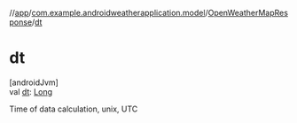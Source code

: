 //[app](../../../index.md)/[com.example.androidweatherapplication.model](../index.md)/[OpenWeatherMapResponse](index.md)/[dt](dt.md)

# dt

[androidJvm]\
val [dt](dt.md): [Long](https://kotlinlang.org/api/latest/jvm/stdlib/kotlin/-long/index.html)

Time of data calculation, unix, UTC
